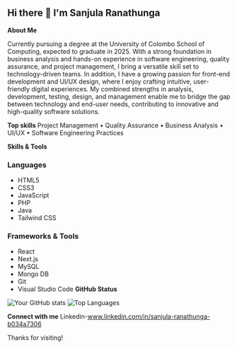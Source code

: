 ## Hi there 👋 I'm Sanjula Ranathunga

**About Me**

Currently pursuing a degree at the University of Colombo School of Computing, expected to graduate in 2025. With a strong foundation in business analysis and hands-on experience in software engineering, quality assurance, and project management, I bring a versatile skill set to technology-driven teams. In addition, I have a growing passion for front-end development and UI/UX design, where I enjoy crafting intuitive, user-friendly digital experiences. My combined strengths in analysis, development, testing, design, and management enable me to bridge the gap between technology and end-user needs, contributing to innovative and high-quality software solutions.

**Top skills**
Project Management • Quality Assurance • Business Analysis • UI/UX • Software Engineering Practices

**Skills & Tools**
### Languages
- HTML5
- CSS3
- JavaScript
- PHP
- Java
- Tailwind CSS

### Frameworks & Tools
- React
- Next.js
- MySQL
- Mongo DB
- Git
- Visual Studio Code
  **GitHub Status**

![Your GitHub stats](https://github-readme-stats.vercel.app/api?username=Sanju20020307&show_icons=true&theme=tokyonight)
![Top Languages](https://github-readme-stats.vercel.app/api/top-langs/?username=Sanju20020307&layout=compact&theme=tokyonight)


**Connect with me**
Linkedin-www.linkedin.com/in/sanjula-ranathunga-b034a7306

Thanks for visiting!

